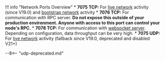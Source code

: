!!! info "Network Ports Overview"
	* **7075 TCP:** For [live network](/glossary#live-network) activity (since V19.0) and [bootstrap network](/glossary#bootstrap-network) activity
	* **7076 TCP:** For communication with RPC server. **Do not expose this outside of your production environment. Anyone with access to this port can control your node's RPC.**
	* **7078 TCP:** For communication with [websocket server](/integration-guides/websockets). Depending on configuration, data throughput can be very high.
	* **7075 UDP:** For [live network](/glossary#live-network) activity (fallback since V19.0, deprecated and disabled V21+)
	
--8<-- "udp-deprecated.md"
